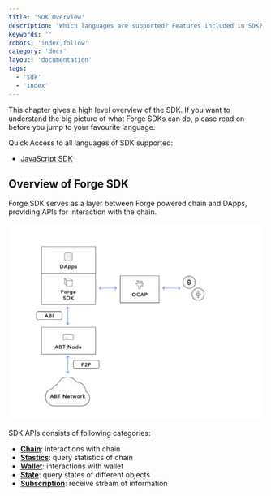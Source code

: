 ```yaml
---
title: 'SDK Overview'
description: 'Which languages are supported? Features included in SDK? How to create your own SDK?'
keywords: ''
robots: 'index,follow'
category: 'docs'
layout: 'documentation'
tags:
  - 'sdk'
  - 'index'
---
```


This chapter gives a high level overview of the SDK. If you want to understand the big picture of what Forge SDKs can do, please read on before you jump to your favourite language.

Quick Access to all languages of SDK supported:

- [JavaScript SDK](./javascript)

## Overview of Forge SDK

Forge SDK serves as a layer between Forge powered chain and DApps, providing APIs for interaction with the chain.

![](./assets/forge-platform.png)

SDK APIs consists of following categories:

- [**Chain**](../../reference/rpc/chain): interactions with chain
- [**Stastics**](../../reference/rpc/stats): query statistics of chain
- [**Wallet**](../../reference/rpc/wallet): interactions with wallet
- [**State**](../../reference/rpc/state): query states of different objects
- [**Subscription**](../../reference/rpc/event): receive stream of information

